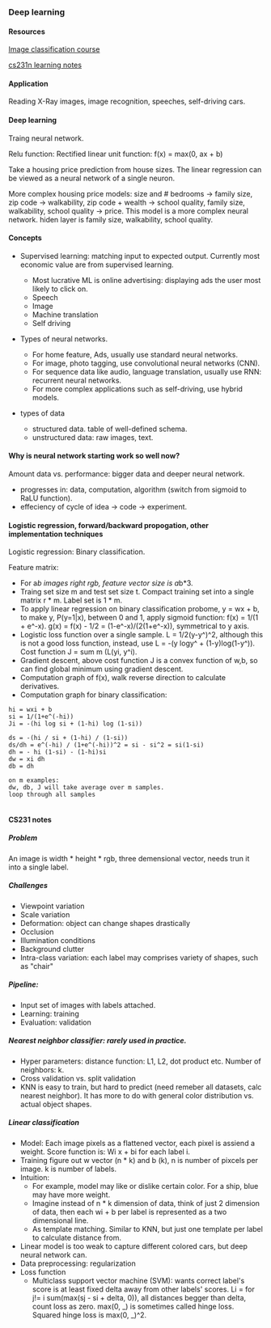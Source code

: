 ### Deep learning
#### Resources
[Image classification course](https://cs231n.github.io/)

[cs231n learning notes](#cs231n)

#### Application
Reading X-Ray images, image recognition, speeches, self-driving cars.


#### Deep learning
Traing neural network.

Relu function: Rectified linear unit function:
f(x) = max(0, ax + b)

Take a housing price prediction from house sizes. The linear regression
can be viewed as a neural network of a single neuron.

More complex housing price models: size and # bedrooms -> family size, zip code -> walkability,
zip code + wealth -> school quality, family size, walkability, school quality -> price.
This model is a more complex neural network. hiden layer is family size, walkability, school quality.

#### Concepts
* Supervised learning: matching input to expected output.
Currently most economic value are from supervised learning.
    * Most lucrative ML is online advertising: displaying ads the user most likely to click on.
    * Speech
    * Image
    * Machine translation
    * Self driving

* Types of neural networks.
    * For home feature, Ads, usually use standard neural networks.
    * For image, photo tagging, use convolutional neural networks (CNN).
    * For sequence data like audio, language translation, usually use RNN: recurrent neural networks.
    * For more complex applications such as self-driving, use hybrid models.

* types of data
    * structured data. table of well-defined schema.
    * unstructured data: raw images, text.

#### Why is neural network starting work so well now?
Amount data vs. performance: bigger data and deeper neural network.
* progresses in: data, computation, algorithm (switch from sigmoid to RaLU function).
* effeciency of cycle of idea -> code -> experiment.

#### Logistic regression, forward/backward propogation, other implementation techniques

Logistic regression: Binary classification.

Feature matrix:
* For a*b images right rgb, feature vector size is a*b*3.
* Traing set size m and test set size t. Compact training set into a single matrix r * m.
Label set is 1 * m.
* To apply linear regression on binary classification probome, y = wx + b, to make y,
P(y=1|x), between 0 and 1, apply sigmoid function: f(x) = 1/(1 + e^-x). g(x) = f(x) - 1/2 =
(1-e^-x)/(2(1+e^-x)), symmetrical to y axis.
* Logistic loss function over a single sample. L = 1/2(y-y^)^2, although this is not a good loss
function, instead, use L = -(y logy^ + (1-y)log(1-y^)). Cost function J = sum m (L(yi, y^i).
* Gradient descent, above cost function J is a convex function of w,b, so can find global minimum
using gradient descent.
* Computation graph of f(x), walk reverse direction to calculate derivatives.
* Computation graph for binary classification:

```
hi = wxi + b
si = 1/(1+e^(-hi))
Ji = -(hi log si + (1-hi) log (1-si))

ds = -(hi / si + (1-hi) / (1-si))
ds/dh = e^(-hi) / (1+e^(-hi))^2 = si - si^2 = si(1-si)
dh = - hi (1-si) - (1-hi)si
dw = xi dh
db = dh

on m examples:
dw, db, J will take average over m samples.
loop through all samples


```





#### <a name="cs231n"></a> CS231 notes
##### Problem
 An image is width * height * rgb, three demensional vector,
needs trun it into a single label.

##### Challenges
* Viewpoint variation
* Scale variation
* Deformation: object can change shapes drastically
* Occlusion
* Illumination conditions
* Background clutter
* Intra-class variation: each label may comprises variety of shapes, such as "chair"

##### Pipeline:
* Input set of images with labels attached.
* Learning: training
* Evaluation: validation

##### Nearest neighbor classifier: rarely used in practice.
* Hyper parameters: distance function: L1, L2, dot product etc. Number of neighbors: k.
* Cross validation vs. split validation
* KNN is easy to train, but hard to predict (need remeber all datasets, calc nearest neighbor). It has more to do with
general color distribution vs. actual object shapes.

##### Linear classification
* Model: Each image pixels as a flattened vector, each pixel is assiend a weight. Score function
is: Wi x + bi for each label i.
* Training figure out w vector (n * k) and b (k), n is number of pixcels per image. k is number of labels.
* Intuition:
    * For example, model may like or dislike certain color. For a ship, blue may have more weight.
    * Imagine instead of n * k dimension of data, think of just 2 dimension of data, then each
    wi + b per label is represented as a two dimensional line.
    * As template matching. Similar to KNN, but just one template per label to calculate distance from.
* Linear model is too weak to capture different colored cars, but deep neural network can.
* Data preprocessing: regularization
* Loss function
    * Multiclass support vector machine (SVM): wants correct label's score is at least fixed delta
    away from other labels' scores. Li = for j!= i sum(max(sj - si + delta, 0)), all distances begger
    than delta, count loss as zero. max(0, _) is sometimes called hinge loss. Squared hinge loss is
    max(0, _)^2.